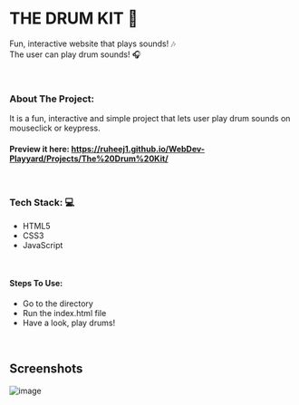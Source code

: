 # THE DRUM KIT 🥁
Fun, interactive website that plays sounds! :notes: 	
The user can play drum sounds! :headphones:

<br/>

### About The Project: 
It is a fun, interactive and simple project that lets user play drum sounds on mouseclick or keypress.

#### Preview it here: https://ruheej1.github.io/WebDev-Playyard/Projects/The%20Drum%20Kit/

<br/>

### Tech Stack: 💻
* HTML5
* CSS3
* JavaScript

<br/>

#### Steps To Use:

- Go to the directory 
- Run the index.html file
- Have a look, play drums!

<br/>

## Screenshots 
![image](https://user-images.githubusercontent.com/59756474/128562869-bb2fa9c8-e772-4666-a9b9-002737e13c64.png)

